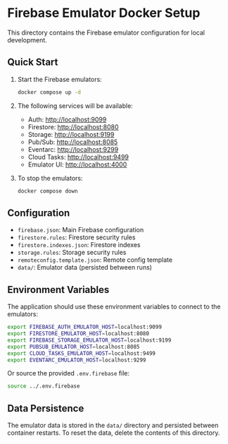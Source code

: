 # Firebase Emulator Docker Setup

This directory contains the Firebase emulator configuration for local development.

## Quick Start

1. Start the Firebase emulators:

   ```bash
   docker compose up -d
   ```

2. The following services will be available:
   - Auth: <http://localhost:9099>
   - Firestore: <http://localhost:8080>
   - Storage: <http://localhost:9199>
   - Pub/Sub: <http://localhost:8085>
   - Eventarc: <http://localhost:9299>
   - Cloud Tasks: <http://localhost:9499>
   - Emulator UI: <http://localhost:4000>

3. To stop the emulators:

   ```bash
   docker compose down
   ```

## Configuration

- `firebase.json`: Main Firebase configuration
- `firestore.rules`: Firestore security rules
- `firestore.indexes.json`: Firestore indexes
- `storage.rules`: Storage security rules
- `remoteconfig.template.json`: Remote config template
- `data/`: Emulator data (persisted between runs)

## Environment Variables

The application should use these environment variables to connect to the emulators:

```bash
export FIREBASE_AUTH_EMULATOR_HOST=localhost:9099
export FIRESTORE_EMULATOR_HOST=localhost:8080
export FIREBASE_STORAGE_EMULATOR_HOST=localhost:9199
export PUBSUB_EMULATOR_HOST=localhost:8085
export CLOUD_TASKS_EMULATOR_HOST=localhost:9499
export EVENTARC_EMULATOR_HOST=localhost:9299
```

Or source the provided `.env.firebase` file:

```bash
source ../.env.firebase
```

## Data Persistence

The emulator data is stored in the `data/` directory and persisted between container restarts. To reset the data, delete the contents of this directory.
